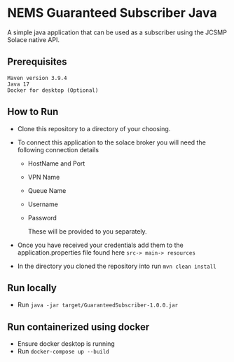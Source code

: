 # NEMS Guaranteed Subscriber Java

A simple java application that can be used as a subscriber using the JCSMP Solace native API.

## Prerequisites

    Maven version 3.9.4
    Java 17
    Docker for desktop (Optional)

## How to Run

- Clone this repository to a directory of your choosing.

- To connect this application to the solace broker you will need the following connection details

  - HostName and Port
  - VPN Name
  - Queue Name
  - Username
  - Password

    These will be provided to you separately.

- Once you have received your credentials add them to the application.properties file found here `src-> main-> resources`
- In the directory you cloned the repository into run `mvn clean install`

## Run locally

- Run `java -jar target/GuaranteedSubscriber-1.0.0.jar`

## Run containerized using docker

- Ensure docker desktop is running
- Run `docker-compose up --build `
